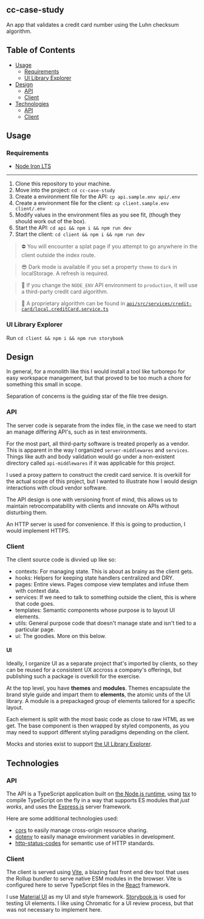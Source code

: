 ## cc-case-study

An app that validates a credit card number using the Luhn checksum algorithm.

## Table of Contents

- [Usage](#usage)
  - [Requirements](#requirements)
  - [UI Library Explorer](#ui-library-explorer)
- [Design](#Design)
  - [API](#api)
  - [Client](#client)
- [Technologies](#technologies)
  - [API](#api)
  - [Client](#client)

## Usage

### Requirements

- [Node Iron LTS](https://nodejs.org/en)

---

1. Clone this repository to your machine.
2. Move into the project: `cd cc-case-study`
3. Create a environment file for the API: `cp api.sample.env api/.env`
4. Create a environment file for the client: `cp client.sample.env client/.env`
5. Modify values in the environment files as you see fit, (though they should work out of the box).
6. Start the API: `cd api && npm i && npm run dev`
7. Start the client: `cd client && npm i && npm run dev`

> ⛔️ You will encounter a splat page if you attempt to go anywhere in the client outside the index route.

> 😎 Dark mode is available if you set a property `theme` to `dark` in localStorage. A refresh is required.

> 🔧 If you change the `NODE_ENV` API environment to `production`, it will use a third-party credit card algorithm.

> 🧮 A proprietary algorithm can be found in [`api/src/services/credit-card/local.creditCard.service.ts`](api/src/services/credit-card/local.creditCard.service.ts)

### UI Library Explorer

Run `cd client && npm i && npm run storybook`

## Design

In general, for a monolith like this I would install a tool like turborepo for easy workspace management, but that proved to be too much a chore for something this small in scope.

Separation of concerns is the guiding star of the file tree design.

### API

The server code is separate from the index file, in the case we need to start an manage differing API's, such as in test environments.

For the most part, all third-party software is treated properly as a vendor. This is apparent in the way I organized `server-middlewares` and `services`. Things like auth and body validation would go under a non-existent directory called `api-middlewares` if it was applicable for this project.

I used a proxy pattern to construct the credit card service. It is overkill for the actual scope of this project, but I wanted to illustrate how I would design interactions with cloud vendor software.

The API design is one with versioning front of mind, this allows us to maintain retrocompatability with clients and innovate on APIs without disturbing them.

An HTTP server is used for convenience. If this is going to production, I would implement HTTPS.

### Client

The client source code is divvied up like so:

- contexts: For managing state. This is about as brainy as the client gets.
- hooks: Helpers for keeping state handlers centralized and DRY.
- pages: Entire views. Pages compose view templates and infuse them with context data.
- services: If we need to talk to something outside the client, this is where that code goes.
- templates: Semantic components whose purpose is to layout UI elements.
- utils: General purpose code that doesn't manage state and isn't tied to a particular page.
- ui: The goodies. More on this below.

#### UI

Ideally, I organize UI as a separate project that's imported by clients, so they can be reused for a consistent UX accross a company's offerings, but publishing such a package is overkill for the exercise.

At the top level, you have **themes** and **modules**. Themes encapsulate the brand style guide and impart them to **elements**, the atomic units of the UI library. A module is a prepackaged group of elements tailored for a specific layout.

Each element is split with the most basic code as close to raw HTML as we get. The base component is then wrapped by styled components, as you may need to support different styling paradigms depending on the client.

Mocks and stories exist to support [the UI Library Explorer](#ui-library-explorer).

## Technologies

### API

The API is a TypeScript application built on [the Node.js runtime](https://nodejs.org/docs/latest/api/), using [tsx](https://github.com/privatenumber/tsx) to compile TypeScript on the fly in a way that supports ES modules that *just works*, and uses the [Express.js](https://expressjs.com) server framework.

Here are some additional technologies used:

- [cors](https://github.com/expressjs/cors) to easily manage cross-origin resource sharing.
- [dotenv](https://github.com/motdotla/dotenv) to easily manage environment variables in development.
- [http-status-codes](https://github.com/prettymuchbryce/http-status-codes#readme) for semantic use of HTTP standards.

### Client

The client is served using [Vite](https://vitejs.dev), a blazing fast front end dev tool that uses the Rollup bundler to serve native ESM modules in the browser. Vite is configured here to serve TypeScript files in the [React](https://react.dev) framework.

I use [Material UI](https://mui.com/material-ui/) as my UI and style framework. [Storybook.js](https://storybook.js.org) is used for testing UI elements. I like using Chromatic for a UI review process, but that was not necessary to implement here.
